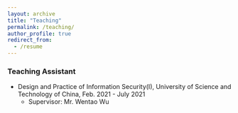 ```yaml
---
layout: archive
title: "Teaching"
permalink: /teaching/
author_profile: true
redirect_from:
  - /resume
---
```

<!-- 
{% include base_path %}

{% for post in site.teaching reversed %}
  {% include archive-single.html %}
{% endfor %} -->

### Teaching Assistant

* Design and Practice of Information Security(I), University of Science and Technology of China, Feb. 2021 - July 2021
  *  Supervisor: Mr. Wentao Wu